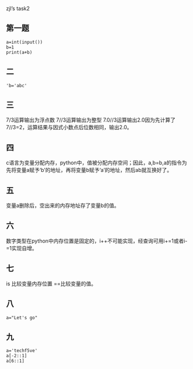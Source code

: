 zjl’s task2  
## 第一题
```
a=int(input())
b=1
print(a+b)
```
## 二
```
'b='abc'
```
## 三
7/3运算输出为浮点数
7//3运算输出为整型
7.0//3运算输出2.0因为先计算了7//3=2，运算结果与因式小数点后位数相同，输出2.0。
## 四
c语言为变量分配内存，python中，值被分配内存空间；因此，a,b=b,a的指令为先将变量a赋予‘b’的地址，再将变量b赋予‘a’的地址，然后ab就互换好了。
## 五
变量a删除后，空出来的内存地址存了变量b的值。
## 六
数字类型在python中内存位置是固定的，i++不可能实现，经查询可用i+=1或者i-=1实现自增。
## 七
is 比较变量内存位置
==比较变量的值。
## 八
```
a="Let's go"
```
## 九
```
a='techf5ve'
a[-2::1]
a[6::1]
```